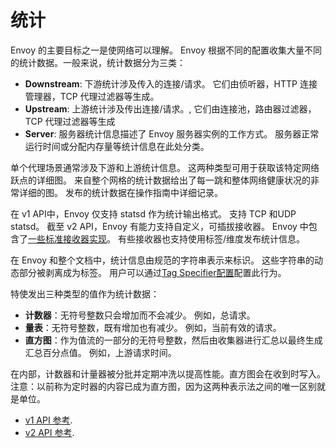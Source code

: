 # 统计

Envoy 的主要目标之一是使网络可以理解。 Envoy 根据不同的配置收集大量不同的统计数据。一般来说，统计数据分为三类：


- **Downstream**: 下游统计涉及传入的连接/请求。 它们由侦听器，HTTP 连接管理器，TCP 代理过滤器等生成。
- **Upstream**: 上游统计涉及传出连接/请求。, 它们由连接池，路由器过滤器，TCP 代理过滤器等生成
- **Server**: 服务器统计信息描述了 Envoy 服务器实例的工作方式。 服务器正常运行时间或分配内存量等统计信息在此处分类。


单个代理场景通常涉及下游和上游统计信息。 这两种类型可用于获取该特定网络跃点的详细图。 来自整个网格的统计数据给出了每一跳和整体网络健康状况的非常详细的图。 发布的统计数据在操作指南中详细记录。

在 v1 API中，Envoy 仅支持 statsd 作为统计输出格式。 支持 TCP 和UDP statsd。 截至 v2 API，Envoy 有能力支持自定义，可插拔接收器。 Envoy 中包含了[一些标准接收器实现](https://www.envoyproxy.io/docs/envoy/latest/api-v2/config/metrics/v2/stats.proto#envoy-api-msg-config-metrics-v2-statssink)。 有些接收器也支持使用标签/维度发布统计信息。

在 Envoy 和整个文档中，统计信息由规范的字符串表示来标识。 这些字符串的动态部分被剥离成为标签。 用户可以通过[Tag Specifier配置](https://www.envoyproxy.io/docs/envoy/latest/api-v2/config/metrics/v2/stats.proto#envoy-api-msg-config-metrics-v2-tagspecifier)配置此行为。

特使发出三种类型的值作为统计数据：


-  **计数器**：无符号整数只会增加而不会减少。 例如，总请求。  
-  **量表**：无符号整数，既有增加也有减少。 例如，当前有效的请求。  
-  **直方图**：作为值流的一部分的无符号整数，然后由收集器进行汇总以最终生成汇总百分点值。 例如，上游请求时间。

在内部，计数器和计量器被分批并定期冲洗以提高性能。直方图会在收到时写入。 注意：以前称为定时器的内容已成为直方图，因为这两种表示法之间的唯一区别就是单位。

- [v1 API 参考](https://www.envoyproxy.io/docs/envoy/latest/configuration/overview/v1_overview#config-overview-v1).
- [v2 API 参考](https://www.envoyproxy.io/docs/envoy/latest/api-v2/config/bootstrap/v2/bootstrap.proto#envoy-api-field-config-bootstrap-v2-bootstrap-stats-sinks).

